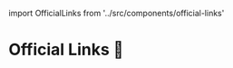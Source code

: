 import OfficialLinks from '../src/components/official-links'

# Official Links 🔗

<OfficialLinks />
